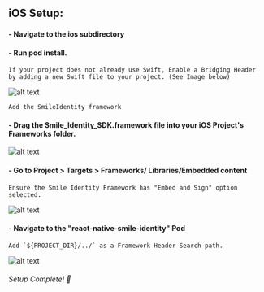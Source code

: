 ## iOS Setup:

#### -  Navigate to the ios subdirectory
#### -  Run pod install.

```
If your project does not already use Swift, Enable a Bridging Header by adding a new Swift file to your project. (See Image below)
``` 
![alt text](https://user-images.githubusercontent.com/13585693/72226580-e6afce00-3592-11ea-83c0-3cfa95e84c68.png "Enable Bridging Header")
```
Add the SmileIdentity framework
```
#### -  Drag the Smile_Identity_SDK.framework file into your iOS Project's Frameworks folder.
![alt text](https://user-images.githubusercontent.com/13585693/71706727-0bfc4980-2de7-11ea-81d0-38d0164f6574.png "Adding Framework")

#### -  Go to Project > Targets > Frameworks/ Libraries/Embedded content
```
Ensure the Smile Identity Framework has "Embed and Sign" option selected.
```
![alt text](https://user-images.githubusercontent.com/13585693/71706723-0b63b300-2de7-11ea-9cf3-85618a695db8.png "Embedding Framework")

#### -  Navigate to the "react-native-smile-identity" Pod
```
Add `${PROJECT_DIR}/../` as a Framework Header Search path.
```
![alt text](https://user-images.githubusercontent.com/13585693/71706726-0bfc4980-2de7-11ea-9030-6361353b3fc0.png "Embedding Framework")

###### Setup Complete!  🤝


